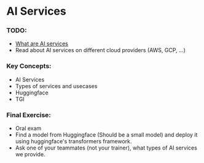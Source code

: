 # AI Services

### TODO:

- [What are AI services](https://www.techtarget.com/searchenterpriseai/definition/Artificial-Intelligence-as-a-Service-AIaaS)
- Read about AI services on different cloud providers (AWS, GCP, ...)

### Key Concepts:
- AI Services
- Types of services and usecases
- Huggingface
- TGI

### Final Exercise:
- Oral exam
- Find a model from Huggingface (Should be a small model) and deploy it using huggingface's transformers framework.
- Ask one of your teammates (not your trainer), what types of AI services we provide.
